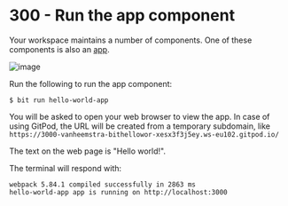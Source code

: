 # 300 - Run the app component

Your workspace maintains a number of components. One of these components is also an [app](https://bit.dev/reference/apps/application-types).

![image](https://github.com/vanHeemstraSystems/bit-hello-world/assets/1499433/b2f491f0-5f72-43fc-bff1-77a07dc4a2f4)

Run the following to run the app component:

```
$ bit run hello-world-app
```

You will be asked to open your web browser to view the app. In case of using GitPod, the URL will be created from a temporary subdomain, like `
https://3000-vanheemstra-bithellowor-xesx3f3j5ey.ws-eu102.gitpod.io/`

The text on the web page is "Hello world!".

The terminal will respond with:

```
webpack 5.84.1 compiled successfully in 2863 ms
hello-world-app app is running on http://localhost:3000
```
